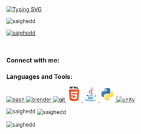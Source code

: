 [![Typing SVG](https://readme-typing-svg.demolab.com?font=Kanit&pause=1000&color=F7F7F7&background=FFFFFF00&center=true&multiline=true&width=435&lines=Wannabe+Computer+Nerd%3A+Slowly+Learning+Coding+Languages;Kinda+Sketchy+Not+Doing+It+For+Good;Will+Find+You+Illegal+Stuff+If+You+Ask+For+It)](https://git.io/typing-svg)

<p align="left"> <img src="https://komarev.com/ghpvc/?username=saighedd&label=Profile%20views&color=0e75b6&style=flat" alt="saighedd" /> </p>

<p align="left"> <a href="https://github.com/ryo-ma/github-profile-trophy"><img src="https://github-profile-trophy.vercel.app/?username=saighedd" alt="saighedd" /></a> </p>

<p align="left"> <a href="https://twitter.com/" target="blank"><img src="https://img.shields.io/twitter/follow/?logo=twitter&style=for-the-badge" alt="" /></a> </p>

<h3 align="left">Connect with me:</h3>
<p align="left">
</p>

<h3 align="left">Languages and Tools:</h3>
<p align="left"> <a href="https://www.gnu.org/software/bash/" target="_blank" rel="noreferrer"> <img src="https://www.vectorlogo.zone/logos/gnu_bash/gnu_bash-icon.svg" alt="bash" width="40" height="40"/> </a> <a href="https://www.blender.org/" target="_blank" rel="noreferrer"> <img src="https://download.blender.org/branding/community/blender_community_badge_white.svg" alt="blender" width="40" height="40"/> </a> <a href="https://git-scm.com/" target="_blank" rel="noreferrer"> <img src="https://www.vectorlogo.zone/logos/git-scm/git-scm-icon.svg" alt="git" width="40" height="40"/> </a> <a href="https://www.w3.org/html/" target="_blank" rel="noreferrer"> <img src="https://raw.githubusercontent.com/devicons/devicon/master/icons/html5/html5-original-wordmark.svg" alt="html5" width="40" height="40"/> </a> <a href="https://www.java.com" target="_blank" rel="noreferrer"> <img src="https://raw.githubusercontent.com/devicons/devicon/master/icons/java/java-original.svg" alt="java" width="40" height="40"/> </a> <a href="https://www.python.org" target="_blank" rel="noreferrer"> <img src="https://raw.githubusercontent.com/devicons/devicon/master/icons/python/python-original.svg" alt="python" width="40" height="40"/> </a> <a href="https://unity.com/" target="_blank" rel="noreferrer"> <img src="https://www.vectorlogo.zone/logos/unity3d/unity3d-icon.svg" alt="unity" width="40" height="40"/> </a> </p>

<p><img align="left" src="https://github-readme-stats.vercel.app/api/top-langs?username=saighedd&show_icons=true&locale=en&layout=compact" alt="saighedd" /></p>

<p>&nbsp;<img align="center" src="https://github-readme-stats.vercel.app/api?username=saighedd&show_icons=true&locale=en" alt="saighedd" /></p>

<p><img align="center" src="https://github-readme-streak-stats.herokuapp.com/?user=saighedd&" alt="saighedd" /></p>

